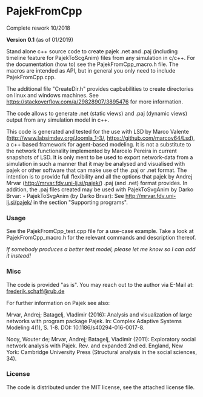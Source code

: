 # PajekFromCpp

Complete rework 10/2018

**Version 0.1** (as of 01/2019)

Stand alone c++ source code to create pajek .net and .paj (including timeline feature for PajekToScgAnim) files from any simulation in c/c++. For the documentation (how to) see the PajekFromCpp_macro.h file. The macros are intended as API, but in general you only need to include PajekFromCpp.cpp.

The additional file "CreateDir.h" provides capbabilities to create directories on linux and windows machines.
See https://stackoverflow.com/a/29828907/3895476 for more information.

The code allows to generate .net (static views) and .paj (dynamic views) output from any simulation model in c++.

This code is generated and tested for the use with LSD by Marco Valente (http://www.labsimdev.org/Joomla_1-3/, https://github.com/marcov64/Lsd), a c++ based framework for agent-based modeling. It is not a substitute to the network functionality implemented by Marcelo Pereira in current snapshots of LSD. It is only ment to be used to export network-data from a simulation in such a manner that it may be analysed and visualised with pajek or other software that can make use of the .paj or .net format.  The intention is to provide full flexibility and all the options that pajek by Andrej Mrvar (http://mrvar.fdv.uni-lj.si/pajek/) .paj (and .net) format provides. In addition, the .paj files created may be used with PajekToSvgAnim by Darko Brvar: - PajekToSvgAnim (by Darko Brvar): See http://mrvar.fdv.uni-lj.si/pajek/ in the section "Supporting programs".

### Usage

See the PajekFromCpp_test.cpp file for a use-case example. Take a look at PajekFromCpp_macro.h for the relevant commands and description thereof.

*If somebody produces a better test model, please let me know so I can add it instead!*

### Misc
The code is provided "as is". You may reach out to the author via E-Mail at: [frederik.schaff@rub.de](frederik.schaff@rub.de)

For further information on Pajek see also:

Mrvar, Andrej; Batagelj, Vladimir (2016): Analysis and visualization of large
networks with program package Pajek. In: Complex Adaptive Systems Modeling 4(1),
 S. 1-8. DOI: 10.1186/s40294-016-0017-8.

Nooy, Wouter de; Mrvar, Andrej; Batagelj, Vladimir (2011): Exploratory social
network analysis with Pajek. Rev. and expanded 2nd ed. England, New York:
Cambridge University Press (Structural analysis in the social sciences, 34).

### License  

The code is distributed under the MIT license, see the attached license file.